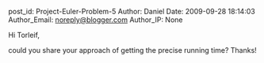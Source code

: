 post_id: Project-Euler-Problem-5
Author: Daniel
Date: 2009-09-28 18:14:03
Author_Email: noreply@blogger.com
Author_IP: None

Hi Torleif,

could you share your approach of getting the precise running time? Thanks!
